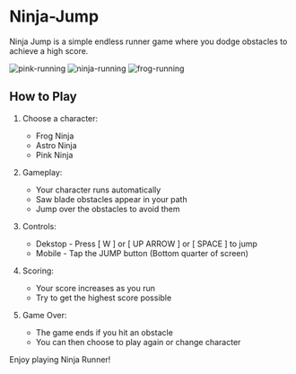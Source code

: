 # Ninja-Jump

Ninja Jump is a simple endless runner game where you dodge obstacles to achieve a high score.

![pink-running](https://github.com/user-attachments/assets/fc2af128-c8d0-46ab-a393-933dd3d2c21b)
![ninja-running](https://github.com/user-attachments/assets/7d7fe0d6-0df0-4e6c-a81f-3eab238ce5b5)
![frog-running](https://github.com/user-attachments/assets/b75d72e6-7ada-48c2-8a2c-cef6136130f0)

## How to Play

1. Choose a character:
   - Frog Ninja
   - Astro Ninja
   - Pink Ninja

2. Gameplay:
   - Your character runs automatically
   - Saw blade obstacles appear in your path
   - Jump over the obstacles to avoid them

3. Controls:
   - Dekstop - Press [ W ] or [ UP ARROW ] or [ SPACE ] to jump
   - Mobile - Tap the JUMP button (Bottom quarter of screen)

4. Scoring:
   - Your score increases as you run
   - Try to get the highest score possible

5. Game Over:
   - The game ends if you hit an obstacle
   - You can then choose to play again or change character

Enjoy playing Ninja Runner!

